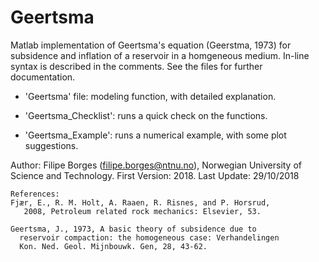 # Geertsma
Matlab implementation of Geertsma's equation (Geerstma, 1973) for subsidence and inflation of a reservoir in a homgeneous medium. In-line syntax is described in  the comments. See the files for further documentation.

- 'Geertsma' file: modeling function, with detailed explanation.

- 'Geertsma_Checklist': runs a quick check on the functions.

- 'Geertsma_Example': runs a numerical example, with some plot suggestions.

Author: Filipe Borges (filipe.borges@ntnu.no),
  Norwegian University of Science and Technology.
    First Version: 2018. 
    Last Update: 29/10/2018

	References:
    Fjær, E., R. M. Holt, A. Raaen, R. Risnes, and P. Horsrud,
       2008, Petroleum related rock mechanics: Elsevier, 53.

    Geertsma, J., 1973, A basic theory of subsidence due to
      reservoir compaction: the homogeneous case: Verhandelingen
      Kon. Ned. Geol. Mijnbouwk. Gen, 28, 43-62.

